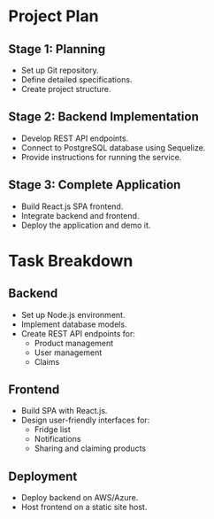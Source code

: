 # Project Plan

## Stage 1: Planning
- Set up Git repository.
- Define detailed specifications.
- Create project structure.

## Stage 2: Backend Implementation
- Develop REST API endpoints.
- Connect to PostgreSQL database using Sequelize.
- Provide instructions for running the service.

## Stage 3: Complete Application
- Build React.js SPA frontend.
- Integrate backend and frontend.
- Deploy the application and demo it.

# Task Breakdown
## Backend
- Set up Node.js environment.
- Implement database models.
- Create REST API endpoints for:
  - Product management
  - User management
  - Claims

## Frontend
- Build SPA with React.js.
- Design user-friendly interfaces for:
  - Fridge list
  - Notifications
  - Sharing and claiming products

## Deployment
- Deploy backend on AWS/Azure.
- Host frontend on a static site host.